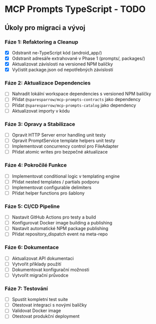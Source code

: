 # MCP Prompts TypeScript - TODO

## Úkoly pro migraci a vývoj

### Fáze 1: Refaktoring a Cleanup
- [x] Odstranit ne-TypeScript kód (android_app/)
- [x] Odstranit adresáře extrahované v Phase 1 (prompts/, packages/)
- [x] Aktualizovat závislosti na versioned NPM balíčky
- [x] Vyčistit package.json od nepotřebných závislostí

### Fáze 2: Aktualizace Dependencies
- [ ] Nahradit lokální workspace dependencies s versioned NPM balíčky
- [ ] Přidat `@sparesparrow/mcp-prompts-contracts` jako dependency
- [ ] Přidat `@sparesparrow/mcp-prompts-catalog` jako dependency
- [ ] Aktualizovat importy v kódu

### Fáze 3: Opravy a Stabilizace
- [ ] Opravit HTTP Server error handling unit testy
- [ ] Opravit PromptService template helpers unit testy
- [ ] Implementovat concurrency control pro FileAdapter
- [ ] Přidat atomic writes pro bezpečné aktualizace

### Fáze 4: Pokročilé Funkce
- [ ] Implementovat conditional logic v templating engine
- [ ] Přidat nested templates / partials podporu
- [ ] Implementovat configurable delimiters
- [ ] Přidat helper functions pro šablony

### Fáze 5: CI/CD Pipeline
- [ ] Nastavit GitHub Actions pro testy a build
- [ ] Konfigurovat Docker image building a publishing
- [ ] Nastavit automatické NPM package publishing
- [ ] Přidat repository_dispatch event na meta-repo

### Fáze 6: Dokumentace
- [ ] Aktualizovat API dokumentaci
- [ ] Vytvořit příklady použití
- [ ] Dokumentovat konfigurační možnosti
- [ ] Vytvořit migrační průvodce

### Fáze 7: Testování
- [ ] Spustit kompletní test suite
- [ ] Otestovat integraci s novými balíčky
- [ ] Validovat Docker image
- [ ] Otestovat produkční deployment 